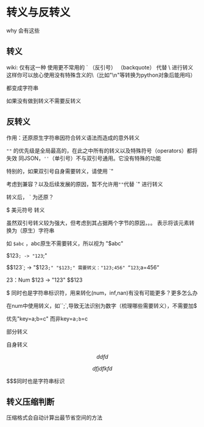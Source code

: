 # 转义与反转义
why 会有这些
## 转义
wiki:
仅有这一种
使用更不常用的 ` （反引号） （backquote） 代替 \ 进行转义
这样你可以放心使用没有特殊含义的\（比如"\n"等转换为python对象后能用吗）

都变成字符串

如果没有做到转义不需要反转义


## 反转义

作用：还原原生字符串因符合转义语法而造成的意外转义

`""` 的优先级是全局最高的，在此之中所有的转义以及特殊符号（operators）都将失效
同JSON，`''`（单引号）不与双引号通用。它没有特殊的功能

特别的，如果双引号自身需要转义，请使用 `"

考虑到兼容？以及后续发展的原因，暂不允许用`""`代替 `" 进行转义




转义后， ` 为还原？


$ 美元符号 转义

虽然双引号转义较为强大，但考虑到其占据两个字节的原因，。。
表示将该元素转换为（原生）字符串



如 `$abc` ，abc原生不需要转义，所以视为 "$abc"

$123`; -> "123`;"

$$123`; -> "$123`;"
"$123;"
需要转义："123;456" ”123`;a=456“


23：Num $123 -> "123" $$123


$ 同时也是字符串标识符，用来转化(num，inf,nan)有没有可能更多？更多怎么办

在num中使用转义，如``;`,导致无法识别为数字（梳理哪些需要转义），不需要加$


优先"key=a;b=c"
而非key=a`;b`=c

部分转义

自身转义

$$ ddfd $$

$$ dfjdfkfd $$

$$$同时也是字符串标识


## 转义压缩判断
压缩格式会自动计算出最节省空间的方法
